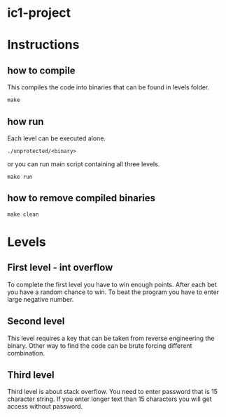 # ic1-project
# Instructions
## how to compile
This compiles the code into binaries that can be found in levels folder.
```shell
make
```
## how run
Each level can be executed alone.
```shell
./unprotected/<binary>
```
or you can run main script containing all three levels.
```shell
make run
```
## how to remove compiled binaries
```shell
make clean
```
# Levels
## First level - int overflow
To complete the first level you have to win enough points.
After each bet you have a random chance to win.
To beat the program you have to enter large negative number.
## Second level
This level requires a key that can be taken from reverse engineering
the binary. Other way to find the code can be brute forcing different combination.
## Third level
Third level is about stack overflow. You need to enter password
that is 15 character string. If you enter longer text than 15
characters you will get access without password.